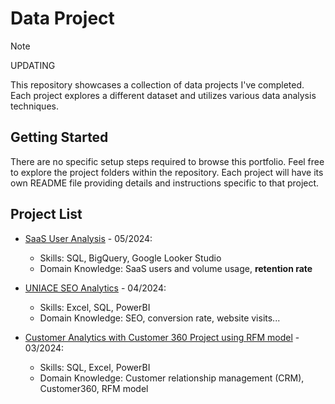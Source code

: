 # Data Project

> [!NOTE]
> UPDATING

This repository showcases a collection of data projects I've completed. Each project explores a different dataset and utilizes various data analysis techniques.

## Getting Started

There are no specific setup steps required to browse this portfolio. Feel free to explore the project folders within the repository. Each project will have its own README file providing details and instructions specific to that project.

## Project List

- [SaaS User Analysis](https://github.com/thale154/DataProject/tree/main/SaaS%20User%20Analysis) - 05/2024:
  - Skills: SQL, BigQuery, Google Looker Studio
  - Domain Knowledge: SaaS users and volume usage, **retention rate**

- [UNIACE SEO Analytics](https://github.com/thale154/DataProject/tree/main/UNIACE%20SEO%20Analytics) - 04/2024:
  - Skills: Excel, SQL, PowerBI
  - Domain Knowledge: SEO, conversion rate, website visits...

- [Customer Analytics with Customer 360 Project using RFM model](https://github.com/thale154/DataProject/tree/main/Customer%20Relationship%20Management%20(CRM)%20-%20RFM) - 03/2024:
  - Skills: SQL, Excel, PowerBI
  - Domain Knowledge: Customer relationship management (CRM), Customer360, RFM model 
